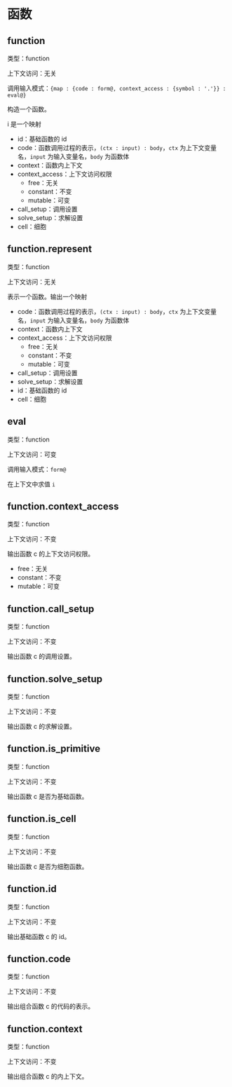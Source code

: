 # 函数

## function

类型：function

上下文访问：无关

调用输入模式：`{map : {code : form@, context_access : {symbol : '.'}} : eval@}`

构造一个函数。

i 是一个映射

- id：基础函数的 id
- code：函数调用过程的表示，`(ctx : input) : body`，`ctx` 为上下文变量名，`input` 为输入变量名，`body` 为函数体
- context：函数内上下文
- context_access：上下文访问权限
  - free：无关
  - constant：不变
  - mutable：可变
- call_setup：调用设置
- solve_setup：求解设置
- cell：细胞

## function.represent

类型：function

上下文访问：无关

表示一个函数。输出一个映射

- code：函数调用过程的表示，`(ctx : input) : body`，`ctx` 为上下文变量名，`input` 为输入变量名，`body` 为函数体
- context：函数内上下文
- context_access：上下文访问权限
  - free：无关
  - constant：不变
  - mutable：可变
- call_setup：调用设置
- solve_setup：求解设置
- id：基础函数的 id
- cell：细胞

## eval

类型：function

上下文访问：可变

调用输入模式：`form@`

在上下文中求值 `i`

## function.context_access

类型：function

上下文访问：不变

输出函数 c 的上下文访问权限。

- free：无关
- constant：不变
- mutable：可变

## function.call_setup

类型：function

上下文访问：不变

输出函数 c 的调用设置。

## function.solve_setup

类型：function

上下文访问：不变

输出函数 c 的求解设置。

## function.is_primitive

类型：function

上下文访问：不变

输出函数 c 是否为基础函数。

## function.is_cell

类型：function

上下文访问：不变

输出函数 c 是否为细胞函数。

## function.id

类型：function

上下文访问：不变

输出基础函数 c 的 id。

## function.code

类型：function

上下文访问：不变

输出组合函数 c 的代码的表示。

## function.context

类型：function

上下文访问：不变

输出组合函数 c 的内上下文。
